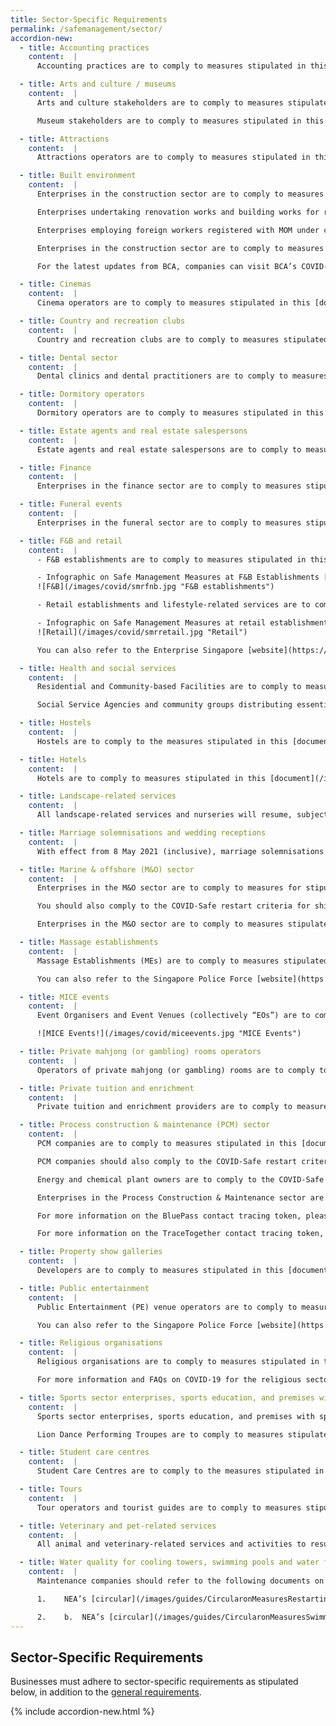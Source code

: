 ```yaml
---
title: Sector-Specific Requirements
permalink: /safemanagement/sector/
accordion-new:
  - title: Accounting practices
    content:  |
      Accounting practices are to comply to measures stipulated in this [document](/images/guides/AccountingPractices.pdf){:target="_blank"} [last updated on 11 November 2020]. You can also refer to the Institute of Singapore Chartered Accountants [website](https://isca.org.sg/covid-19-series/faqs/?j=538131&sfmc_sub=28753357&l=215_HTML&u=10800996&mid=7235277&jb=1){:target="_blank"} and the Singapore Accountancy Commission [website](https://www.sac.gov.sg/isca-sac-advisory-accounting-practices-safe-management-measures){:target="_blank"}.

  - title: Arts and culture / museums
    content:  |
      Arts and culture stakeholders are to comply to measures stipulated in this [document](/images/guides/nac.pdf){:target="_blank"} [last updated on 1 April 2021]. You can also refer to the National Arts Council [website](https://www.nac.gov.sg/whatwedo/support/sustaining-the-arts-during-covid-19/Arts-and-Culture-Sector-Advisories.html){:target="_blank"}.

      Museum stakeholders are to comply to measures stipulated in this [document](/images/guides/NHB.pdf){:target="_blank"} [last updated on 28 December 2020]. You can also refer to the National Heritage Board [website](https://www.nhb.gov.sg/what-we-do/our-work/sector-development/museum-roundtable/public-advisory-on-covid-19){:target="_blank"}.

  - title: Attractions
    content:  |
      Attractions operators are to comply to measures stipulated in this [document](/images/guides/STBAdvisoryforattractions.pdf){:target="_blank"} [last updated on 30 December 2020]. You can also refer to the Singapore Tourism Board [website](https://www.stb.gov.sg/content/stb/en/media-centre/media-releases.html){:target="_blank"}.

  - title: Built environment
    content:  |
      Enterprises in the construction sector are to comply to measures stipulated in this [document](/images/guides/Construction.pdf){:target="_blank"} [last updated on 25 May 2020] and this [document](/images/guides/Construction2.pdf){:target="_blank"} [last updated on 26 June 2020].

      Enterprises undertaking renovation works and building works for residential properties from 2 June 2020 are to comply to measures stipulated in this [document](/images/guides/Reno.pdf){:target="_blank"} [last updated on 13 June 2020].

      Enterprises employing foreign workers registered with MOM under construction account are to refer to BCA’s Circular on permission for companies to resume work from 10 August 2020 and review of COVID-Safe accommodation criteria in this [document](/images/guides/BCACircularResumption10Aug.pdf){:target="_blank"} [last updated on 10 August 2020].

      Enterprises in the construction sector are to comply to measures stipulated in this [document](/images/guides/Construction3.pdf){:target="_blank"} [last updated on 12 August 2020] on measures relating to the implementation of staggered rest days for Work Permit and S Pass holders.

      For the latest updates from BCA, companies can visit BCA’s COVID-19 [website](https://www1.bca.gov.sg/COVID-19){:target="_blank"} or subscribe to BCA’s channel on the Telegram app <https://t.me/BCASingapore>{:target="_blank"}.

  - title: Cinemas
    content:  |
      Cinema operators are to comply to measures stipulated in this [document](/images/guides/cinemasadvisory2.pdf){:target="_blank"} [last updated on 29 March 2021]. You can also refer to the Infocomm Media Development Authority [website](https://www.imda.gov.sg/news-and-events/Media-Room/Media-Releases/2020/Advisories-on-COVID-19-Situation){:target="_blank"}.

  - title: Country and recreation clubs
    content:  |
      Country and recreation clubs are to comply to measures stipulated in this [document](/images/guides/countryclubadvisory.pdf){:target="_blank"} [last updated on 30 April 2021].

  - title: Dental sector
    content:  |
      Dental clinics and dental practitioners are to comply to measures stipulated in this [document](/images/guides/dentalcircular2.pdf){:target="_blank"} [last updated on 24 December 2020].

  - title: Dormitory operators
    content:  |
      Dormitory operators are to comply to measures stipulated in this [document](/images/guides/dormoperators.pdf){:target="_blank"} [last updated on 12 August 2020] on measures relating to the implementation of staggered rest days for dormitory residents.

  - title: Estate agents and real estate salespersons
    content:  |
      Estate agents and real estate salespersons are to comply to measures stipulated in this [document](/images/guides/cea2.pdf){:target="_blank"} [last updated on 2 July 2020]. You can also refer to Council for Estate Agencies [website](https://www.cea.gov.sg/news-publications/press-releases/covid-19-cea-s-measures-and-guidance){:target="_blank"}.    

  - title: Finance
    content:  |
      Enterprises in the finance sector are to comply to measures stipulated in this [document](/images/guides/massmrrequirements2.pdf){:target="_blank"} [last updated on 15 June 2020]. You can also refer to the Monetary Authority of Singapore [website](https://www.mas.gov.sg/news){:target="_blank"}.

  - title: Funeral events
    content:  |
      Enterprises in the funeral sector are to comply to measures stipulated in this [document](/images/guides/SMM_FuneralServices.pdf){:target="_blank"} [last updated 21 April 2021].

  - title: F&B and retail
    content:  |
      - F&B establishments are to comply to measures stipulated in this [document](/images/guides/Advisory_Safe Management Measures for FB establishments_caa5May21_for publication.pdf){:target="_blank"}[last updated on 5 May 2021].<br>

      - Infographic on Safe Management Measures at F&B Establishments [last updated on 12 January 2021]<br>
      ![F&B](/images/covid/smrfnb.jpg "F&B establishments")

      - Retail establishments and lifestyle-related services are to comply to measures stipulated in this [document](/images/guides/Advisory_Safe Management Measures for Retail establishments_caa5May21_for publication.pdf){:target="_blank"} [last updated on 5 May 2021].<br>

      - Infographic on Safe Management Measures at retail establishments and lifestyle-related services [last updated on 12 January 2021]<br>
      ![Retail](/images/covid/smrretail.jpg "Retail")

      You can also refer to the Enterprise Singapore [website](https://www.enterprisesg.gov.sg/covid-19/safe-distance){:target="_blank"} for these requirements and other information.

  - title: Health and social services
    content:  |
      Residential and Community-based Facilities are to comply to measures stipulated in this [document](/images/guides/3 May Advisory Residential and Community Facilities_for circulation.pdf){:target="_blank"} [last updated on 3 May 2021]. You can also refer to the Ministry of Social and Family Development [website](https://www.msf.gov.sg/media-room/Pages/COVID-19-advisory.aspx){:target="_blank"}.

      Social Service Agencies and community groups distributing essential aid (i.e. supplies necessary for daily sustenance e.g. cooked food and food rations, and urgent financial aid) are to comply to measures stipulated in this [document](/images/guides/msfresidentialadvisory.pdf){:target="_blank"} [last updated on 5 May 2021]. You can also refer to the Ministry of Social and Family Development [website](https://www.msf.gov.sg/media-room/Pages/COVID-19-advisory.aspx){:target="_blank"}.

  - title: Hostels
    content:  |
      Hostels are to comply to the measures stipulated in this [document](/images/guides/hostelsadvisory.pdf){:target="_blank"} [last updated on 1 April 2021]. You can also refer to the Singapore Tourism Board [website](https://www.stb.gov.sg/content/stb/en/home-pages/advisory-for-hotels.html#advisoryforhostels){:target="_blank"}.

  - title: Hotels
    content:  |
      Hotels are to comply to measures stipulated in this [document](/images/guides/Circular for Hotels in Phase 3_ver4May2021_final.pdf){:target="_blank"}[last updated 4 May 2021]. You can also refer to the Singapore Tourism Board [website](https://www.stb.gov.sg/content/stb/en/home-pages/advisory-for-hotels.html){:target="_blank"}.

  - title: Landscape-related services
    content:  |
      All landscape-related services and nurseries will resume, subject to safe management measures as required by MOM and NParks. More information for the landscape sector is available [here](https://www.nparks.gov.sg/-/media/cuge/pdf/nparks-lias-covid-safe-landscaping-guidelines_v2.pdf){:target="_blank"}. For further clarification, email <NParks_Industry@nparks.gov.sg>{:target="_blank"}.

  - title: Marriage solemnisations and wedding receptions
    content:  |
      With effect from 8 May 2021 (inclusive), marriage solemnisations and wedding receptions are required to comply to measures stipulated in this [document](/images/guides/SMMs for Weddings w PET (For 7 May) (clean) (wef 8 May).pdf){:target="_blank"} [last updated 5 May 2021], depending on venue.  

  - title: Marine & offshore (M&O) sector
    content:  |
      Enterprises in the M&O sector are to comply to measures for stipulated in this [document](/images/guides/AdvisoryMOSector_19Feb.pdf){:target="_blank"} [last updated on 19 February 2021] and updated measures in this [document](/images/guides/AdvisoryMOSector_30Mar.pdf){:target="_blank"} [last updated on 30 March 2021].

      You should also comply to the COVID-Safe restart criteria for shipyards, resident contractors and common contractors (M&O) [here](/images/guides/MORestartCriteria.pdf){:target="_blank"} [last updated on 30 March 2021]. For FAQ regarding COVID-Safe restart criteria, please refer to this [document](/images/guides/FAQsforMOSector.pdf){:target="_blank"} [last updated on 30 March 2021].

      Enterprises in the M&O sector are to comply to measures stipulated in this [document](/images/guides/marineadvisory.pdf){:target="_blank"} [last updated on 12 August 2020] on measures relating to the implementation of staggered rest days for Work Permit and S Pass holders.

  - title: Massage establishments
    content:  |      
      Massage Establishments (MEs) are to comply to measures stipulated in this [document](/images/guides/meadvisory.pdf){:target="_blank"}[last updated on 28 December 2020]. MEs are also encouraged to refer to the [annex](/images/guides/meannex.pdf){:target="_blank"} and adopt the additional measures within, where possible [last updated on 28 December 2020].

      You can also refer to the Singapore Police Force [website](https://www.police.gov.sg/e-Services/Police-Licences/Massage-Establishment-Licence){:target="_blank"}.

  - title: MICE events
    content:  |      
      Event Organisers and Event Venues (collectively “EOs”) are to comply to measures stipulated in this [document](/images/guides/MICEPilotEventAdvisory.pdf){:target="_blank"} [last updated on 23 April 2021] for piloting MICE events of up to 750 participants. You can also refer to the Singapore Tourism Board [website](https://www.stb.gov.sg/content/stb/en/home-pages/advisory-for-MICE.html#MICE){:target="_blank"} for more information on the application process and FAQs.

      ![MICE Events!](/images/covid/miceevents.jpg "MICE Events")

  - title: Private mahjong (or gambling) rooms operators
    content:  |  
      Operators of private mahjong (or gambling) rooms are to comply to measures stipulated in this [document](/images/guides/privatemjadvisory.pdf){:target="_blank"} [last updated on 25 June 2020].

  - title: Private tuition and enrichment
    content:  |  
      Private tuition and enrichment providers are to comply to measures stipulated in this [document](/images/guides/PrivateTuitionEnrichment.pdf){:target="_blank"} [last updated on 5 April 2021].   

  - title: Process construction & maintenance (PCM) sector
    content:  |
      PCM companies are to comply to measures stipulated in this [document](/images/guides/PCMAdvisory26Sep.pdf){:target="_blank"} [last updated on 26 September 2020].

      PCM companies should also comply to the COVID-Safe restart criteria stipulated [here](/images/guides/CriteriaPCMCompanies26Sep.pdf){:target="_blank"} [last updated on 26 September 2020].

      Energy and chemical plant owners are to comply to the COVID-Safe restart criteria stipulated in this [document](/images/guides/CriteriaECPlantOwners26Sep.pdf){:target="_blank"} [last updated on 26 September 2020].

      Enterprises in the Process Construction & Maintenance sector are to comply to measures stipulated in this [document](/images/guides/PCMBCAStaggeredRestDay.pdf){:target="_blank"} [last updated on 12 August 20] on measures relating to the implementation of staggered rest days for Work Permit and S Pass holders.

      For more information on the BluePass contact tracing token, please refer to this [document](/images/guides/AdvisoryonBPtokenvfp.pdf){:target="_blank"} [last updated on 3 November 2020] and to this [document](/images/guides/AdvisoryonBPtokenvf.pdf){:target="_blank"} [last updated on 4 December 2020].

      For more information on the TraceTogether contact tracing token, please refer to this [document](/images/guides/advisoryontttokens.pdf){:target="_blank"} [last updated on 5 April 2021].

  - title: Property show galleries
    content:  |   
      Developers are to comply to measures stipulated in this [document](/images/guides/PropertyURA.pdf){:target="_blank"} [last updated on 17 June 2020]. You can also refer to the Urban Redevelopment Authority [website](https://www.ura.gov.sg/Corporate/Guidelines/Circulars/ja-13){:target="_blank"}.

  - title: Public entertainment
    content:  |    
      Public Entertainment (PE) venue operators are to comply to measures stipulated in this [document](/images/guides/peadvisory.pdf){:target="_blank"} [last updated on 27 December 2020]. PE operators are also encouraged to refer to the [annex](/images/guides/peannex.pdf){:target="_blank"} and adopt the additional measures within, where possible [last updated on 27 December 2020].

      You can also refer to the Singapore Police Force [website](https://www.police.gov.sg/e-Services/Police-Licences/Public-Entertainment-Licence){:target="_blank"}.

  - title: Religious organisations
    content:  |  
      Religious organisations are to comply to measures stipulated in this [document](/images/guides/mccyroadadvisory2.pdf){:target="_blank"} [last updated on 31 March 2021]. You can also refer to the MCCY [website](https://www.mccy.gov.sg/about-us/news-and-resources/press-statements/2021/mar/phase-three-re-opening-for-religious-activities){:target="_blank"}.

      For more information and FAQs on COVID-19 for the religious sector, please visit [www.cpro.gov.sg](https://www.cpro.gov.sg/){:target="_blank"} or contact MCCY’s Crisis Preparedness for Religious Organisations Programme Office at [cpro@mccy.gov.sg](mailto:cpro@mccy.gov.sg){:target="_blank"}.

  - title: Sports sector enterprises, sports education, and premises with sports facilities
    content:  |   
      Sports sector enterprises, sports education, and premises with sports facilities are to comply to measures stipulated in this [document](/images/guides/sportsadvisory.pdf){:target="_blank"} [last updated 7 January 2021].

      Lion Dance Performing Troupes are to comply to measures stipulated in this [document](/images/guides/PerformingTroupesAdvisory.pdf){:target="_blank"} [last updated 8 February 2021].

  - title: Student care centres   
    content:  |
      Student Care Centres are to comply to the measures stipulated in this [document](/images/guides/studentcareadvisory.pdf){:target="_blank"} [last updated 21 April 2021]. You can also refer to the [Student Care Portal](https://www.msf.gov.sg/studentcare/Pages/Home.aspx){:target="_blank"} for more details.

  - title: Tours
    content:  |
      Tour operators and tourist guides are to comply to measures stipulated in this [document](/images/guides/TourAdvisory2.pdf){:target="_blank"} [last updated 1 November 2020]. You can also refer to the Singapore Tourism Board [website](https://www.stb.gov.sg/content/stb/en/home-pages/advisory-for-tours.html#Tours){:target="_blank"}.

  - title: Veterinary and pet-related services
    content:  |
      All animal and veterinary-related services and activities to resume, as long as they comply with safe management measures as required by MOM and the Animal & Veterinary Service, a cluster of NParks. More information is available [here](https://www.nparks.gov.sg/avs/animals/animal-health-and-veterinarians/veterinary-and-animal-related-services-during-covid-19/covid-19-related-updates){:target="_blank"}.

  - title: Water quality for cooling towers, swimming pools and water fountains
    content:  |  
      Maintenance companies should refer to the following documents on measures relating to the thorough cleaning, disinfection and testing before re-opening/re-starting of cooling towers, swimming pools and water fountains:

      1.	NEA’s [circular](/images/guides/CircularonMeasuresRestartingCoolingTowers.pdf){:target="_blank"} on measures to be taken when re-starting cooling towers [last updated on 18 May 2020]

      2.	b.	NEA’s [circular](/images/guides/CircularonMeasuresSwimmingPoolsAndWaterFountains.pdf){:target="_blank"} on measures to be taken when re-opening and re-starting of swimming pools and water fountains [last updated on 15 June 2020]                              
---
```


## Sector-Specific Requirements

Businesses must adhere to sector-specific requirements as stipulated below, in addition to the [general requirements](/safemanagement/general/).

{% include accordion-new.html %}
